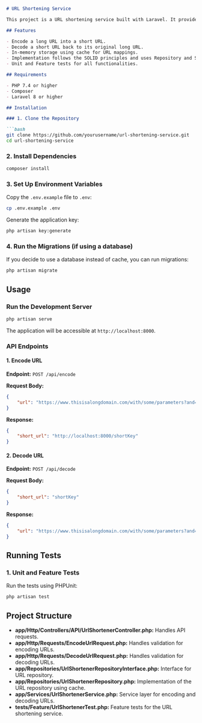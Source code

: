 ```markdown
# URL Shortening Service

This project is a URL shortening service built with Laravel. It provides two main endpoints: one to encode a long URL into a shortened URL and another to decode a shortened URL back to its original form.

## Features

- Encode a long URL into a short URL.
- Decode a short URL back to its original long URL.
- In-memory storage using cache for URL mappings.
- Implementation follows the SOLID principles and uses Repository and Service patterns.
- Unit and Feature tests for all functionalities.

## Requirements

- PHP 7.4 or higher
- Composer
- Laravel 8 or higher

## Installation

### 1. Clone the Repository

```bash
git clone https://github.com/yourusername/url-shortening-service.git
cd url-shortening-service
```

### 2. Install Dependencies

```bash
composer install
```

### 3. Set Up Environment Variables

Copy the `.env.example` file to `.env`:

```bash
cp .env.example .env
```

Generate the application key:

```bash
php artisan key:generate
```



### 4. Run the Migrations (if using a database)

If you decide to use a database instead of cache, you can run migrations:

```bash
php artisan migrate
```

## Usage

### Run the Development Server

```bash
php artisan serve
```

The application will be accessible at `http://localhost:8000`.

### API Endpoints

#### 1. Encode URL

**Endpoint:** `POST /api/encode`

**Request Body:**

```json
{
    "url": "https://www.thisisalongdomain.com/with/some/parameters?and=here_too"
}
```

**Response:**

```json
{
    "short_url": "http://localhost:8000/shortKey"
}
```

#### 2. Decode URL

**Endpoint:** `POST /api/decode`

**Request Body:**

```json
{
    "short_url": "shortKey"
}
```

**Response:**

```json
{
    "url": "https://www.thisisalongdomain.com/with/some/parameters?and=here_too"
}
```

## Running Tests

### 1. Unit and Feature Tests

Run the tests using PHPUnit:

```bash
php artisan test
```

## Project Structure

- **app/Http/Controllers/API/UrlShortenerController.php:** Handles API requests.
- **app/Http/Requests/EncodeUrlRequest.php:** Handles validation for encoding URLs.
- **app/Http/Requests/DecodeUrlRequest.php:** Handles validation for decoding URLs.
- **app/Repositories/UrlShortenerRepositoryInterface.php:** Interface for URL repository.
- **app/Repositories/UrlShortenerRepository.php:** Implementation of the URL repository using cache.
- **app/Services/UrlShortenerService.php:** Service layer for encoding and decoding URLs.
- **tests/Feature/UrlShortenerTest.php:** Feature tests for the URL shortening service.

